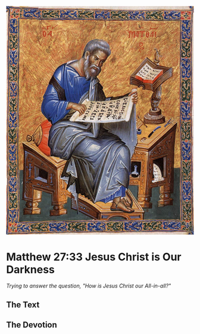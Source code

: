 <img class="intro-right" src="../images/art-matthew.jpg">

# Matthew 27:33 Jesus Christ is Our Darkness

*Trying to answer the question, "How is Jesus Christ our All-in-all?"*

## The Text

## The Devotion